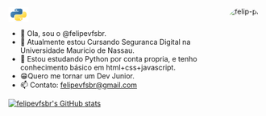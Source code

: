 <div style="display: inline_block"><br>
  <img align="center" alt="Felip-Python" height="30" width="40" src="https://raw.githubusercontent.com/devicons/devicon/master/icons/python/python-original.svg">
  <img align="right" alt="felip-pic" height="150" style="border-radius:50px;" src="https://avatarfiles.alphacoders.com/230/230348.jpg?width=676&height=676">


- 👋 Ola, sou o  @felipevfsbr.
- 📖 Atualmente estou Cursando Seguranca Digital na Universidade Mauricio de Nassau.
- 🐍 Estou estudando Python por conta propria, e tenho conhecimento básico em html+css+javascript.
- 😁Quero me tornar um Dev Junior.
- 📫 Contato: felipevfsbr@gmail.com

[![felipevfsbr's GitHub stats](https://github-readme-stats.vercel.app/api?username=felipevfsbr)](https://github.com/anuraghazra/github-readme-stats)



<!---
felipevfsbr/felipevfsbr is a ✨ special ✨ repository because its `README.md` (this file) appears on your GitHub profile.
You can click the Preview link to take a look at your changes.
--->
